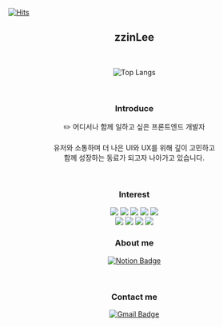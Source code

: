 
[![Hits](https://hits.seeyoufarm.com/api/count/incr/badge.svg?url=https%3A%2F%2Fgithub.com%2FzzinLee&count_bg=%233DC8B1&title_bg=%23555555&icon=&icon_color=%23E7E7E7&title=hits&edge_flat=false)](https://hits.seeyoufarm.com)

<div align=center>

## zzinLee

<br>

![Top Langs](https://github-readme-stats.vercel.app/api/top-langs/?username=zzinLee&layout=compact)

</br>

### Introduce

✏️ 어디서나 함께 일하고 싶은 프론트엔드 개발자 <br>
</br>
유저와 소통하며 더 나은 UI와 UX를 위해 깊이 고민하고<br>
함께 성장하는 동료가 되고자 나아가고 있습니다.

</br>

### Interest
<img src="https://img.shields.io/badge/React-%2361DAFB?style=flat&logo=React&logoColor=white">
<img src="https://img.shields.io/badge/React%20Router-%23CA4245?style=flat&logo=ReactRouter&logoColor=white">
<img src="https://img.shields.io/badge/ReactQuery-%23FF4154?style=flat&logo=ReactQuery&logoColor=white">
<img src="https://img.shields.io/badge/Redux-%23764ABC?style=flat&logo=Redux&logoColor=white">
<img src="https://img.shields.io/badge/zustand-532238">
<br>
<img src="https://img.shields.io/badge/Node.js-%23339933?style=flat&logo=Node.js&logoColor=white">
<img src="https://img.shields.io/badge/Express-%23000000?style=flat&logo=Express&logoColor=white">
<img src="https://img.shields.io/badge/MongoDB-%2347A248?style=flat&logo=MongoDB&logoColor=white">
<img src="https://img.shields.io/badge/Mongoose-%23880000?style=flat&logo=Mongoose&logoColor=white">

</br>

### About me
[![Notion Badge](https://img.shields.io/badge/Notion-%23000000?style=flat&logo=Notion&logoColor=white&link=https://zzinlee.notion.site/zzinLee-a2ea10dea2524c739b322993f56cde7d?pvs=4)](https://zzinlee.notion.site/zzinLee-a2ea10dea2524c739b322993f56cde7d?pvs=4)

<br>

### Contact me
[![Gmail Badge](https://img.shields.io/badge/Gmail-d14836?style=flat&logo=Gmail&logoColor=white&link=mailto:sujin951017@gmail.com)](mailto:sujin951017@gmail.com)

</div>
